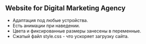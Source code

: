 ## Website for Digital Marketing Agency ##
- Адаптация под любые устройства.
- Есть анимации при наведении.
- Цвета и фиксированные размеры занесены в переменные.
- Сжатый файл style.css - что ускоряет загрузку сайта.